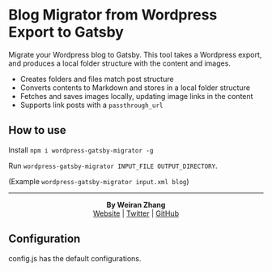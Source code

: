 # Blog Migrator from Wordpress Export to Gatsby
Migrate your Wordpress blog to Gatsby. This tool takes a Wordpress export, and produces a local folder structure with the content and images.

* Creates folders and files match post structure
* Converts contents to Markdown and stores in a local folder structure
* Fetches and saves images locally, updating image links in the content
* Supports link posts with a `passthrough_url`

## How to use

Install `npm i wordpress-gatsby-migrator -g`

Run `wordpress-gatsby-migrator INPUT_FILE OUTPUT_DIRECTORY`.

(Example `wordpress-gatsby-migrator input.xml blog`)

---
<p align="center">
  <b>By Weiran Zhang</b><br>
  <a href="https://weiran.co">Website</a> |
  <a href="https://twitter.com/weiran">Twitter</a> |
  <a href="https://github.com/weiran">GitHub</a>
</p>

## Configuration
config.js has the default configurations.
